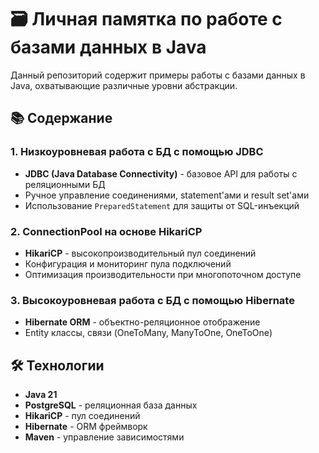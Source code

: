 # 🗃️ Личная памятка по работе с базами данных в Java

Данный репозиторий содержит примеры работы с базами данных в Java, охватывающие различные уровни абстракции.

## 📚 Содержание

### 1. Низкоуровневая работа с БД с помощью JDBC
- **JDBC (Java Database Connectivity)** - базовое API для работы с реляционными БД
- Ручное управление соединениями, statement'ами и result set'ами
- Использование `PreparedStatement` для защиты от SQL-инъекций

### 2. ConnectionPool на основе HikariCP
- **HikariCP** - высокопроизводительный пул соединений
- Конфигурация и мониторинг пула подключений
- Оптимизация производительности при многопоточном доступе

### 3. Высокоуровневая работа с БД с помощью Hibernate
- **Hibernate ORM** - объектно-реляционное отображение
- Entity классы, связи (OneToMany, ManyToOne, OneToOne)

## 🛠️ Технологии

- **Java 21**
- **PostgreSQL** - реляционная база данных
- **HikariCP** - пул соединений
- **Hibernate** - ORM фреймворк
- **Maven** - управление зависимостями